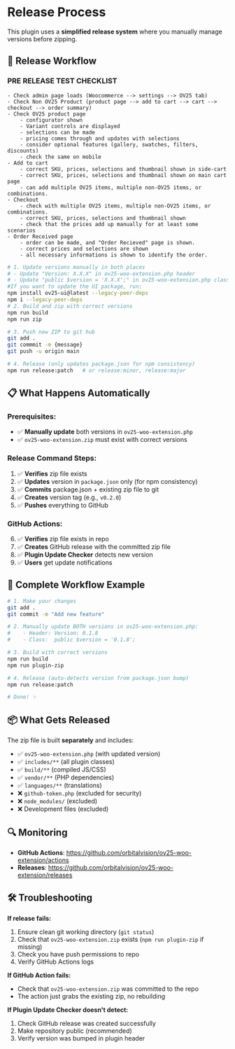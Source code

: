 # Release Process

This plugin uses a **simplified release system** where you manually manage versions before zipping.

## 🚀 Release Workflow


### **PRE RELEASE TEST CHECKLIST**
    - Check admin page loads (Woocommerce --> settings --> OV25 tab)
    - Check Non OV25 Product (product page --> add to cart --> cart --> checkout --> order summary)
    - Check OV25 product page
        - configurator shown
        - Variant controls are displayed
        - selections can be made
        - pricing comes through and updates with selections
        - consider optional features (gallery, swatches, filters, discounts)
        - check the same on mobile
    - Add to cart
        - correct SKU, prices, selections and thumbnail shown in side-cart
        - correct SKU, prices, selections and thumbnail shown on main cart page
        - can add multiple OV25 items, multiple non-OV25 items, or combinations.
    - Checkout
        - check with multiple OV25 items, multiple non-OV25 items, or combinations.
        - correct SKU, prices, selections and thumbnail shown
        - check that the prices add up manually for at least some scenarios
    - Order Received page
        - order can be made, and "Order Recieved" page is shown.
        - correct prices and selections are shown
        - all necessary informations is shown to identify the order.



```bash
# 1. Update versions manually in both places
# - Update "Version: X.X.X" in ov25-woo-extension.php header
# - Update "public $version = 'X.X.X';" in ov25-woo-extension.php class
#If you want to update the UI package, run:
npm install ov25-ui@latest --legacy-peer-deps
npm i --legacy-peer-deps
# 2. Build and zip with correct versions
npm run build
npm run zip

# 3. Push new ZIP to git hub
git add .
git commmit -m {message}
git push -u origin main

# 4. Release (only updates package.json for npm consistency)
npm run release:patch   # or release:minor, release:major
```

## 📋 What Happens Automatically

### **Prerequisites:**
- ✅ **Manually update** both versions in `ov25-woo-extension.php`
- ✅ `ov25-woo-extension.zip` must exist with correct versions

### **Release Command Steps:**
1. ✅ **Verifies** zip file exists
2. ✅ **Updates** version in `package.json` only (for npm consistency)
3. ✅ **Commits** package.json + existing zip file to git
4. ✅ **Creates** version tag (e.g., `v0.2.0`)
5. ✅ **Pushes** everything to GitHub

### **GitHub Actions:**
6. ✅ **Verifies** zip file exists in repo
7. ✅ **Creates** GitHub release with the committed zip file
8. ✅ **Plugin Update Checker** detects new version
9. ✅ **Users** get update notifications

## 🎯 Complete Workflow Example

```bash
# 1. Make your changes
git add .
git commit -m "Add new feature"

# 2. Manually update BOTH versions in ov25-woo-extension.php:
#    - Header: Version: 0.1.8
#    - Class:  public $version = '0.1.8';

# 3. Build with correct versions
npm run build
npm run plugin-zip

# 4. Release (auto-detects version from package.json bump)
npm run release:patch

# Done! ✨
```

## 📦 What Gets Released

The zip file is built **separately** and includes:
- ✅ `ov25-woo-extension.php` (with updated version)
- ✅ `includes/**` (all plugin classes)
- ✅ `build/**` (compiled JS/CSS)
- ✅ `vendor/**` (PHP dependencies)
- ✅ `languages/**` (translations)
- ❌ `github-token.php` (excluded for security)
- ❌ `node_modules/` (excluded)
- ❌ Development files (excluded)

## 🔍 Monitoring

- **GitHub Actions**: https://github.com/orbitalvision/ov25-woo-extension/actions
- **Releases**: https://github.com/orbitalvision/ov25-woo-extension/releases

## 🛠️ Troubleshooting

**If release fails:**
1. Ensure clean git working directory (`git status`)
2. Check that `ov25-woo-extension.zip` exists (`npm run plugin-zip` if missing)
3. Check you have push permissions to repo
4. Verify GitHub Actions logs

**If GitHub Action fails:**
- Check that `ov25-woo-extension.zip` was committed to the repo
- The action just grabs the existing zip, no rebuilding

**If Plugin Update Checker doesn't detect:**
1. Check GitHub release was created successfully
2. Make repository public (recommended)
3. Verify version was bumped in plugin header 